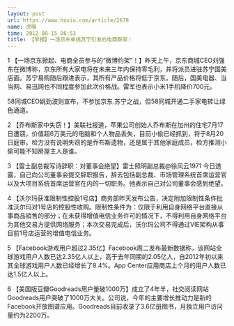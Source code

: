 ```yaml
---
layout: post
url: https://www.huxiu.com/article/2678
name: 虎嗅
time: 2012-08-15 06:53
title: 【早报】一场京东单挑苏宁引发的电商群架！
---
```

1 【一场京东掀起、电商全员参与的“微博约架”！】昨天上午，京东商城CEO刘强东在微博称，京东所有大家电将在未来三年内保持零毛利，并将派员进驻苏宁国美店面。苏宁易购随后跟进表示，其所有产品价格将低于京东。随后，国美电器、当当网、易迅网也不同程度参加此次价格战。雷军也表示小米1手机降价700元。

58同城CEO姚劲波则宣布，不参加京东.苏宁之战，但58同城开通二手家电转让绿色通道。

2 【乔布斯家中失窃！】美联社报道，苹果公司创始人乔布斯在加州的住宅7月17日遭窃，价值超6万美元的电脑和个人物品丢失，目前小偷已经抓到，将于8月20日庭审。检方没有说明失窃的是乔布斯遗物，还是属于其他家庭成员，检方推测小偷可能不知房屋主人是谁。

3 【雷士副总裁写诗辞职：对董事会绝望】雷士照明副总裁@徐风云1971 今日透露，自己向公司董事会提交辞职报告，辞去包括副总裁、市场管理系统首席运营官以及大项目系统首席运营官在内的一切职务。他表示自己对公司董事会感到绝望。

4 【沃尔玛获准限制性控股1号店】商务部昨天发布公告，决定附加限制性条件批准沃尔玛对1号店的控股性收购。限制性条件为：仅限于利用自身网络平台直接从事商品销售的部分；在未获得增值电信业务许可的情况下，不得利用自身网络平台为其他交易方提供网络服务；本次交易完成后，沃尔玛公司不得通过VIE架构从事目前1号店运营的增值电信业务。

5 【Facebook游戏用户超过2.35亿】Facebook周二发布最新数据称，该网站全球游戏用户人数已达2.35亿人以上，高于去年同期的2.05亿人，自2012年初以来其全球游戏用户人数已经增长了8.4%。App Center应用商店上个月的用户人数已达1.5亿人以上。

6 【美国版豆瓣Goodreads用户量破1000万】成立了4年半，社交阅读网站Goodreads用户突破了1000万大关。公司说，今年的主要增长推动力是新的Facebook开放图谱应用。Goodreads目前收录了3.6亿册图书，月独立用户访问量约为2200万。

